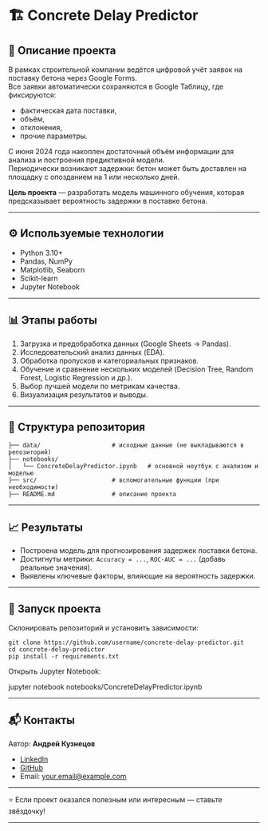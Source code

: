 # 🏗️ Concrete Delay Predictor  

## 📌 Описание проекта  
В рамках строительной компании ведётся цифровой учёт заявок на поставку бетона через Google Forms.  
Все заявки автоматически сохраняются в Google Таблицу, где фиксируются:  
- фактическая дата поставки,  
- объём,  
- отклонения,  
- прочие параметры.  

С июня 2024 года накоплен достаточный объём информации для анализа и построения предиктивной модели.  
Периодически возникают задержки: бетон может быть доставлен на площадку с опозданием на 1 или несколько дней.  

**Цель проекта** — разработать модель машинного обучения, которая предсказывает вероятность задержки в поставке бетона.  

---

## ⚙️ Используемые технологии  
- Python 3.10+  
- Pandas, NumPy  
- Matplotlib, Seaborn  
- Scikit-learn  
- Jupyter Notebook  

---

## 📊 Этапы работы  
1. Загрузка и предобработка данных (Google Sheets → Pandas).  
2. Исследовательский анализ данных (EDA).  
3. Обработка пропусков и категориальных признаков.  
4. Обучение и сравнение нескольких моделей (Decision Tree, Random Forest, Logistic Regression и др.).  
5. Выбор лучшей модели по метрикам качества.  
6. Визуализация результатов и выводы.  

---

## 📂 Структура репозитория  
```
├── data/                    # исходные данные (не выкладываются в репозиторий)
├── notebooks/
│   └── ConcreteDelayPredictor.ipynb   # основной ноутбук с анализом и моделью
├── src/                     # вспомогательные функции (при необходимости)
├── README.md                # описание проекта
```
---

## 📈 Результаты

* Построена модель для прогнозирования задержек поставки бетона.
* Достигнуты метрики: `Accuracy = ...`, `ROC-AUC = ...` (добавь реальные значения).
* Выявлены ключевые факторы, влияющие на вероятность задержки.

---

## 🚀 Запуск проекта

Склонировать репозиторий и установить зависимости:
```
git clone https://github.com/username/concrete-delay-predictor.git
cd concrete-delay-predictor
pip install -r requirements.txt
```
Открыть Jupyter Notebook:

jupyter notebook notebooks/ConcreteDelayPredictor.ipynb

---

## 📬 Контакты

Автор: **Андрей Кузнецов**

* [LinkedIn](https://www.linkedin.com/)
* [GitHub](https://github.com/Andrefan1406)
* Email: [your.email@example.com](mailto:your.email@example.com)

---

⭐ Если проект оказался полезным или интересным — ставьте звёздочку!


---


